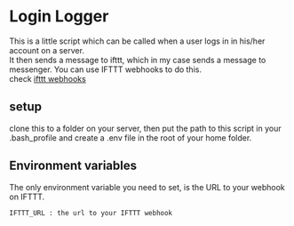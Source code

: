# Login Logger #
This is a little script which can be called when a user logs in in his/her account on a server.    
It then sends a message to ifttt, which in my case sends a message to messenger. You can use IFTTT webhooks to do this.   
check [ifttt webhooks](https://ifttt.com/maker_webhooks)

## setup ##
clone this to a folder on your server, then put the path to this script in your .bash_profile and create a .env file in the root of your home folder.

## Environment variables ##
The only environment variable you need to set, is the URL to your webhook on IFTTT.
```bash
IFTTT_URL : the url to your IFTTT webhook
```
